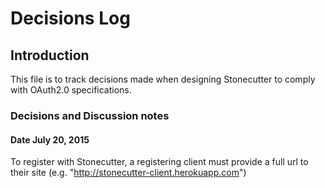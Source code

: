 # Decisions Log

## Introduction
This file is to track decisions made when designing Stonecutter to comply with OAuth2.0 specifications.

### Decisions and Discussion notes

#### Date July 20, 2015
To register with Stonecutter, a registering client must provide a full url to their site (e.g. "http://stonecutter-client.herokuapp.com")
